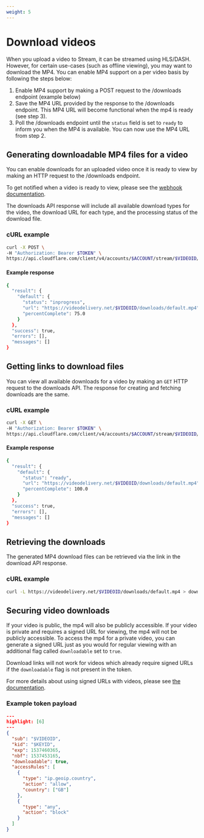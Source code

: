 ```yaml
---
weight: 5
---
```


# Download videos

When you upload a video to Stream, it can be streamed using HLS/DASH. However, for certain use-cases (such as offline viewing), you may want to download the MP4. You can enable MP4 support on a per video basis by following the steps below:

1. Enable MP4 support by making a POST request to the /downloads endpoint (example below)
1. Save the MP4 URL provided by the response to the /downloads endpoint. This MP4 URL will become functional when the mp4 is ready (see step 3).
1. Poll the /downloads endpoint until the `status` field is set to `ready` to inform you when the MP4 is available. You can now use the MP4 URL from step 2.

## Generating downloadable MP4 files for a video

You can enable downloads for an uploaded video once it is ready to view by making an HTTP request to the /downloads endpoint.

To get notified when a video is ready to view, please see the [webhook documentation](../../uploading-videos/using-webhooks#notifications).

The downloads API response will include all available download types for the video, the download URL for each type, and the processing status of the download file.

### cURL example

```bash
curl -X POST \
-H "Authorization: Bearer $TOKEN" \
https://api.cloudflare.com/client/v4/accounts/$ACCOUNT/stream/$VIDEOID/downloads
```

#### Example response

```bash
{
  "result": {
    "default": {
      "status": "inprogress",
      "url": "https://videodelivery.net/$VIDEOID/downloads/default.mp4",
      "percentComplete": 75.0
    }
  },
  "success": true,
  "errors": [],
  "messages": []
}
```

## Getting links to download files

You can view all available downloads for a video by making an `GET` HTTP request to the downloads API. The response for creating and fetching downloads are the same.

### cURL example

```bash
curl -X GET \
-H "Authorization: Bearer $TOKEN" \
https://api.cloudflare.com/client/v4/accounts/$ACCOUNT/stream/$VIDEOID/downloads
```

#### Example response

```bash
{
  "result": {
    "default": {
      "status": "ready",
      "url": "https://videodelivery.net/$VIDEOID/downloads/default.mp4",
      "percentComplete": 100.0
    }
  },
  "success": true,
  "errors": [],
  "messages": []
}
```

## Retrieving the downloads

The generated MP4 download files can be retrieved via the link in the download API response.

### cURL example

```bash
curl -L https://videodelivery.net/$VIDEOID/downloads/default.mp4 > download.mp4
```

## Securing video downloads

If your video is public, the mp4 will also be publicly accessible. If your video is private and requires a signed URL for viewing, the mp4 will not be publicly accessible. To access the mp4 for a private video, you can generate a signed URL just as you would for regular viewing with an additional flag called `downloadable` set to `true`.

Download links will not work for videos which already require signed URLs if the `downloadable` flag is not present in the token.

For more details about using signed URLs with videos, please see [the documentation](/viewing-videos/securing-your-stream).

### Example token payload

```json
---
highlight: [6]
---
{
  "sub": "$VIDEOID",
  "kid": "$KEYID",
  "exp": 1537460365,
  "nbf": 1537453165,
  "downloadable": true,
  "accessRules": [
    {
      "type": "ip.geoip.country",
      "action": "allow",
      "country": ["GB"]
    },
    {
      "type": "any",
      "action": "block"
    }
  ]
}
```
